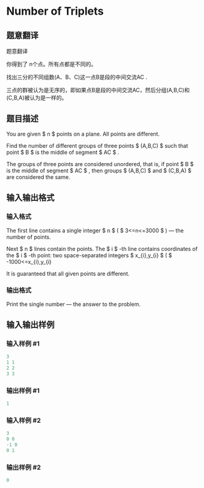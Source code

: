 # Number of Triplets

## 题意翻译

题意翻译

你得到了 n个点。所有点都是不同的。

找出三分的不同组数(A、B、C)这一点B是段的中间交流AC .

三点的群被认为是无序的，即如果点B是段的中间交流AC，然后分组(A,B,C)和(C,B,A)被认为是一样的。

## 题目描述

You are given $ n $ points on a plane. All points are different.

Find the number of different groups of three points $ (A,B,C) $ such that point $ B $ is the middle of segment $ AC $ .

The groups of three points are considered unordered, that is, if point $ B $ is the middle of segment $ AC $ , then groups $ (A,B,C) $ and $ (C,B,A) $ are considered the same.

## 输入输出格式

### 输入格式

The first line contains a single integer $ n $ ( $ 3<=n<=3000 $ ) — the number of points.

Next $ n $ lines contain the points. The $ i $ -th line contains coordinates of the $ i $ -th point: two space-separated integers $ x_{i},y_{i} $ ( $ -1000<=x_{i},y_{i}

It is guaranteed that all given points are different.

### 输出格式

Print the single number — the answer to the problem.

## 输入输出样例

### 输入样例 #1

```cpp
3
1 1
2 2
3 3

```
### 输出样例 #1

```cpp
1

```
### 输入样例 #2

```cpp
3
0 0
-1 0
0 1

```
### 输出样例 #2

```cpp
0

```
